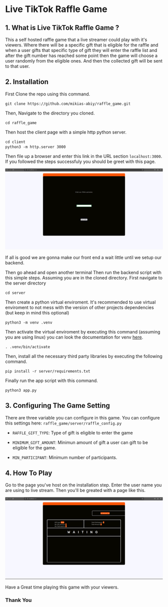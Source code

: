 # Live TikTok Raffle Game

## 1. What is Live TikTok Raffle Game ?

This a self hosted raffle game that a live streamer could play with it's viewers. Where there will be a specific gift that is eligible for the raffle and when a user gifts that specific type of gift they will enter the raffle list and after the gift number has reached some point then the game will choose a user randomly from the eligible ones. And then the collected gift will be sent to that user.

## 2. Installation


First Clone the repo using this command.
```
git clone https://github.com/mikias-abiy/raffle_game.git
```

Then, Navigate to the directory you cloned.
```
cd raffle_game
```

Then host the client page with a simple http python server.
```
cd client
python3 -m http.server 3000
```

Then file up a browser and enter this link in the URL section `localhost:3000`.
If you followed the steps successfuly you should be greet with this page.

![Landing Page](/image/landing_page.png)

If all is good we are gonna make our front end a wait little until we setup our backend.

Then go ahead and open another terminal 
Then run the backend script with this simple steps. Assuming you are in the cloned directory.
First navigate to the server directory
```
cd server
```
Then create a python virtual enviroment. It's recommended to use virtual enviroment to not mess with the version of other projects dependencies (but keep in mind this optional)
```
python3 -m venv .venv
```

Then activate the virtual enviroment by executing this command (assuming you are using linux)
you can look the documentation for venv [here](https://docs.python.org/3/library/venv.html).
```
. .venv/bin/activate
```

Then, install all the necessary third party libraries by executing the following command.
```
pip install -r server/requirements.txt
```

Finally run the app script with this command.
```
python3 app.py
```

## 3. Configuring The Game Setting

There are three variable you can configure in this game.
You can configure this settings here: `raffle_game/server/raffle_config.py`

* `RAFFLE_GIFT_TYPE`: Type of gift is eligible to enter the game

* `MINIMUM_GIFT_AMOUNT`: Minimun amount of gift a user can gift to be eligible for the game.

* `MIN_PARTICIPANT`: Minimum number of participants.

## 4. How To Play

Go to the page you've host on the installation step. Enter the user name you are using to live stream.
Then you'll be greated with a page like this.

![Game Page](/image/game_page.png)

Have a Great time playing this game with your viewers.

### Thank You